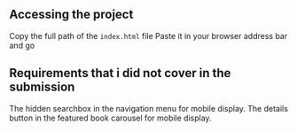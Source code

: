 ## Accessing the project

Copy the full path of the `index.html` file
Paste it in your browser address bar and go

## Requirements that i did not cover in the submission

The hidden searchbox in the navigation menu for mobile display.
The details button in the featured book carousel for mobile display.
